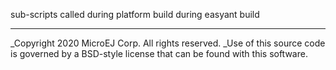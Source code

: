 sub-scripts called during platform build during easyant build

---
_Copyright 2020 MicroEJ Corp. All rights reserved.
_Use of this source code is governed by a BSD-style license that can be found with this software.

